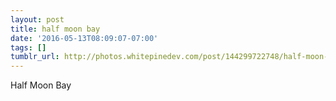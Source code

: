 ```yaml
---
layout: post
title: half moon bay
date: '2016-05-13T08:09:07-07:00'
tags: []
tumblr_url: http://photos.whitepinedev.com/post/144299722748/half-moon-bay
---
```

Half Moon Bay

